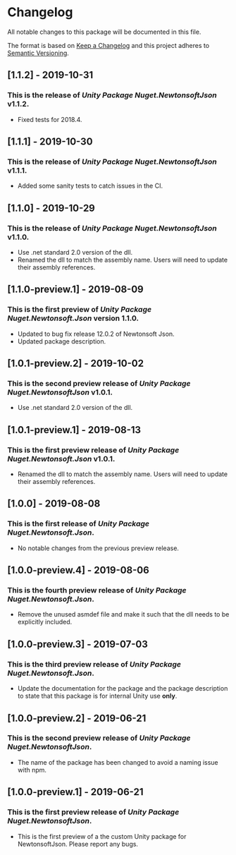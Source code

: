 # Changelog
All notable changes to this package will be documented in this file.

The format is based on [Keep a Changelog](http://keepachangelog.com/en/1.0.0/)
and this project adheres to [Semantic Versioning](http://semver.org/spec/v2.0.0.html).

## [1.1.2] - 2019-10-31

### This is the release of *Unity Package Nuget.NewtonsoftJson* v1.1.2.

* Fixed tests for 2018.4.

## [1.1.1] - 2019-10-30

### This is the release of *Unity Package Nuget.NewtonsoftJson* v1.1.1.

* Added some sanity tests to catch issues in the CI.

## [1.1.0] - 2019-10-29

### This is the release of *Unity Package Nuget.NewtonsoftJson* v1.1.0.

* Use .net standard 2.0 version of the dll.
* Renamed the dll to match the assembly name. Users will need to update their assembly references.

## [1.1.0-preview.1] - 2019-08-09

### This is the first preview of *Unity Package Nuget.Newtonsoft.Json* version 1.1.0.

* Updated to bug fix release 12.0.2 of Newtonsoft Json.
* Updated package description.

## [1.0.1-preview.2] - 2019-10-02

### This is the second preview release of *Unity Package Nuget.NewtonsoftJson* v1.0.1.

* Use .net standard 2.0 version of the dll.

## [1.0.1-preview.1] - 2019-08-13

### This is the first preview release of *Unity Package Nuget.Newtonsoft.Json* v1.0.1.

* Renamed the dll to match the assembly name. Users will need to update their assembly references.

## [1.0.0] - 2019-08-08

### This is the first release of *Unity Package Nuget.Newtonsoft.Json*.

* No notable changes from the previous preview release.

## [1.0.0-preview.4] - 2019-08-06

### This is the fourth preview release of *Unity Package Nuget.Newtonsoft.Json*.

* Remove the unused asmdef file and make it such that the dll needs to be explicitly included.

## [1.0.0-preview.3] - 2019-07-03

### This is the third preview release of *Unity Package Nuget.Newtonsoft.Json*.

* Update the documentation for the package and the package description to state that this package is for internal Unity use __only__.

## [1.0.0-preview.2] - 2019-06-21

### This is the second preview release of *Unity Package Nuget.NewtonsoftJson*.

* The name of the package has been changed to avoid a naming issue with npm.

## [1.0.0-preview.1] - 2019-06-21

### This is the first preview release of *Unity Package Nuget.NewtonsoftJson*.

* This is the first preview of a the custom Unity package for NewtonsoftJson. Please report any bugs.
